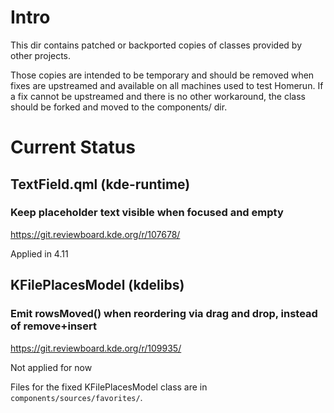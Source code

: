 # Intro

This dir contains patched or backported copies of classes provided by other
projects.

Those copies are intended to be temporary and should be removed when fixes are
upstreamed and available on all machines used to test Homerun. If a fix cannot
be upstreamed and there is no other workaround, the class should be forked and
moved to the components/ dir.

# Current Status

## TextField.qml (kde-runtime)

### Keep placeholder text visible when focused and empty
<https://git.reviewboard.kde.org/r/107678/>

Applied in 4.11

## KFilePlacesModel (kdelibs)

### Emit rowsMoved() when reordering via drag and drop, instead of remove+insert
<https://git.reviewboard.kde.org/r/109935/>

Not applied for now

Files for the fixed KFilePlacesModel class are in `components/sources/favorites/`.
